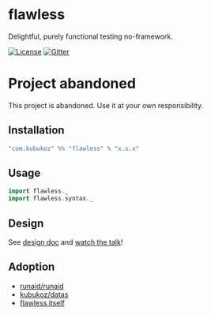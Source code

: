 # flawless

Delightful, purely functional testing no-framework.

[![License](http://img.shields.io/:license-Apache%202-green.svg)](http://www.apache.org/licenses/LICENSE-2.0.txt)
[![Gitter](https://badges.gitter.im/kubukoz/flawless.svg)](https://gitter.im/kubukoz/flawless?utm_source=badge&utm_medium=badge&utm_campaign=pr-badge)

# Project abandoned

This project is abandoned. Use it at your own responsibility.

## Installation

```sbt
"com.kubukoz" %% "flawless" % "x.x.x"
```

## Usage

```scala
import flawless._
import flawless.syntax._
```

## Design

See [design doc](DESIGN.md) and [watch the talk](https://vimeo.com/368027707)!

## Adoption

- [runaid/runaid](https://github.com/runaid/runaid)
- [kubukoz/datas](https://github.com/kubukoz/datas)
- [flawless itself](tests/src/main/scala/flawlessly)
